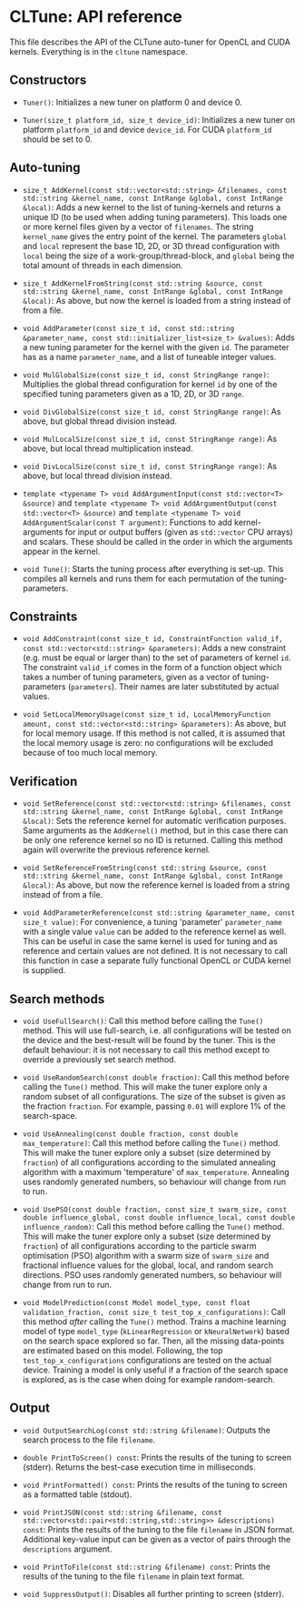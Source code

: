 CLTune: API reference
================

This file describes the API of the CLTune auto-tuner for OpenCL and CUDA kernels. Everything is in the `cltune` namespace.


Constructors
-------------

* `Tuner()`:
Initializes a new tuner on platform 0 and device 0.

* `Tuner(size_t platform_id, size_t device_id)`:
Initializes a new tuner on platform `platform_id` and device `device_id`. For CUDA `platform_id` should be set to 0.


Auto-tuning
-------------

* `size_t AddKernel(const std::vector<std::string> &filenames, const std::string &kernel_name, const IntRange &global, const IntRange &local)`:
Adds a new kernel to the list of tuning-kernels and returns a unique ID (to be used when adding tuning parameters). This loads one or more kernel files given by a vector of `filenames`. The string `kernel_name` gives the entry point of the kernel. The parameters `global` and `local` represent the base 1D, 2D, or 3D thread configuration with `local` being the size of a work-group/thread-block, and `global` being the total amount of threads in each dimension.

* `size_t AddKernelFromString(const std::string &source, const std::string &kernel_name, const IntRange &global, const IntRange &local)`:
As above, but now the kernel is loaded from a string instead of from a file.

* `void AddParameter(const size_t id, const std::string &parameter_name, const std::initializer_list<size_t> &values)`:
Adds a new tuning parameter for the kernel with the given `id`. The parameter has as a name `parameter_name`, and a list of tuneable integer values.

* `void MulGlobalSize(const size_t id, const StringRange range)`:
Multiplies the global thread configuration for kernel `id` by one of the specified tuning parameters given as a 1D, 2D, or 3D `range`.

* `void DivGlobalSize(const size_t id, const StringRange range)`:
As above, but global thread division instead.

* `void MulLocalSize(const size_t id, const StringRange range)`:
As above, but local thread multiplication instead.

* `void DivLocalSize(const size_t id, const StringRange range)`:
As above, but local thread division instead.

* `template <typename T> void AddArgumentInput(const std::vector<T> &source)` and `template <typename T> void AddArgumentOutput(const std::vector<T> &source)` and `template <typename T> void AddArgumentScalar(const T argument)`:
Functions to add kernel-arguments for input or output buffers (given as `std::vector` CPU arrays) and scalars. These should be called in the order in which the arguments appear in the kernel.

* `void Tune()`:
Starts the tuning process after everything is set-up. This compiles all kernels and runs them for each permutation of the tuning-parameters.


Constraints
-------------

* `void AddConstraint(const size_t id, ConstraintFunction valid_if, const std::vector<std::string> &parameters)`:
Adds a new constraint (e.g. must be equal or larger than) to the set of parameters of kernel `id`. The constraint `valid_if` comes in the form of a function object which takes a number of tuning parameters, given as a vector of tuning-parameters (`parameters`). Their names are later substituted by actual values.

* `void SetLocalMemoryUsage(const size_t id, LocalMemoryFunction amount, const std::vector<std::string> &parameters)`:
As above, but for local memory usage. If this method is not called, it is assumed that the local memory usage is zero: no configurations will be excluded because of too much local memory.


Verification
-------------

* `void SetReference(const std::vector<std::string> &filenames, const std::string &kernel_name, const IntRange &global, const IntRange &local)`:
Sets the reference kernel for automatic verification purposes. Same arguments as the `AddKernel()` method, but in this case there can be only one reference kernel so no ID is returned. Calling this method again will overwrite the previous reference kernel.

* `void SetReferenceFromString(const std::string &source, const std::string &kernel_name, const IntRange &global, const IntRange &local)`:
As above, but now the reference kernel is loaded from a string instead of from a file.

* `void AddParameterReference(const std::string &parameter_name, const size_t value)`:
For convenience, a tuning 'parameter' `parameter_name` with a single value `value` can be added to the reference kernel as well. This can be useful in case the same kernel is used for tuning and as reference and certain values are not defined. It is not necessary to call this function in case a separate fully functional OpenCL or CUDA kernel is supplied.


Search methods
-------------

* `void UseFullSearch()`:
Call this method before calling the `Tune()` method. This will use full-search, i.e. all configurations will be tested on the device and the best-result will be found by the tuner. This is the default behaviour: it is not necessary to call this method except to override a previously set search method.

* `void UseRandomSearch(const double fraction)`:
Call this method before calling the `Tune()` method. This will make the tuner explore only a random subset of all configurations. The size of the subset is given as the fraction `fraction`. For example, passing `0.01` will explore 1% of the search-space.

* `void UseAnnealing(const double fraction, const double max_temperature)`:
Call this method before calling the `Tune()` method. This will make the tuner explore only a subset (size determined by `fraction`) of all configurations according to the simulated annealing algorithm with a maximum 'temperature' of `max_temperature`. Annealing uses randomly generated numbers, so behaviour will change from run to run.

* `void UsePSO(const double fraction, const size_t swarm_size, const double influence_global, const double influence_local, const double influence_random)`:
Call this method before calling the `Tune()` method. This will make the tuner explore only a subset (size determined by `fraction`) of all configurations according to the particle swarm optimisation (PSO) algorithm with a swarm size of `swarm_size` and fractional influence values for the global, local, and random search directions. PSO uses randomly generated numbers, so behaviour will change from run to run.

* `void ModelPrediction(const Model model_type, const float validation_fraction, const size_t test_top_x_configurations)`:
Call this method *after* calling the `Tune()` method. Trains a machine learning model of type `model_type` (`kLinearRegression` or `kNeuralNetwork`) based on the search space explored so far. Then, all the missing data-points are estimated based on this model. Following, the top `test_top_x_configurations` configurations are tested on the actual device. Training a model is only useful if a fraction of the search space is explored, as is the case when doing for example random-search.

Output
-------------

* `void OutputSearchLog(const std::string &filename)`:
Outputs the search process to the file `filename`.

* `double PrintToScreen() const`:
Prints the results of the tuning to screen (stderr). Returns the best-case execution time in milliseconds.

* `void PrintFormatted() const`:
Prints the results of the tuning to screen as a formatted table (stdout).

* `void PrintJSON(const std::string &filename, const std::vector<std::pair<std::string,std::string>> &descriptions) const`:
Prints the results of the tuning to the file `filename` in JSON format. Additional key-value input can be given as a vector of pairs through the `descriptions` argument.

* `void PrintToFile(const std::string &filename) const`:
Prints the results of the tuning to the file `filename` in plain text format.

* `void SuppressOutput()`:
Disables all further printing to screen (stderr).
